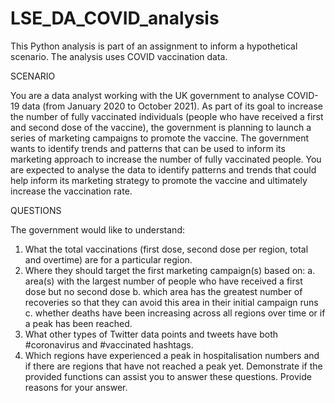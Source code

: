 # LSE_DA_COVID_analysis
This Python analysis is part of an assignment to inform a hypothetical scenario. The analysis uses COVID vaccination data.

SCENARIO

You are a data analyst working with the UK government to analyse COVID-19 data (from January 2020 to October 2021). As part of its goal to increase the number of fully vaccinated individuals (people who have received a first and second dose of the vaccine), the government is planning to launch a series of marketing campaigns to promote the vaccine. The government wants to identify trends and patterns that can be used to inform its marketing approach to increase the number of fully vaccinated people. You are expected to analyse the data to identify patterns and trends that could help inform its marketing strategy to promote the vaccine and ultimately increase the vaccination rate. 

QUESTIONS

The government would like to understand:

1. What the total vaccinations (first dose, second dose per region, total and overtime) are for a particular region.
2. Where they should target the first marketing campaign(s) based on:
    a. area(s) with the largest number of people who have received a first dose but no second dose
    b. which area has the greatest number of recoveries so that they can avoid this area in their initial campaign runs
    c. whether deaths have been increasing across all regions over time or if a peak has been reached.
3. What other types of Twitter data points and tweets have both #coronavirus and #vaccinated hashtags.
4. Which regions have experienced a peak in hospitalisation numbers and if there are regions that have not reached a peak yet. Demonstrate if the provided functions can assist you to answer these questions. Provide reasons for your answer.
